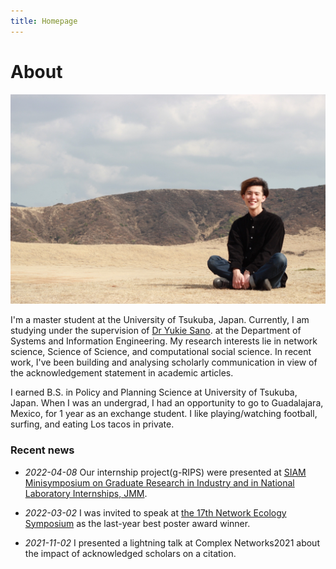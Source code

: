 ```yaml
---
title: Homepage
---
```


# About

<!-- ![Heal01.jpg](Heal01.jpg) -->
<img src="me.JPG" width="700">

I'm a master student at the University of Tsukuba, Japan. Currently, I am studying under the supervision of [Dr Yukie Sano](https://sites.google.com/view/sanolabo-en/home). at the Department of Systems and Information Engineering. My research interests lie in network science, Science of Science, and computational social science. In recent work, I've been building and analysing scholarly communication in view of the acknowledgement statement in academic articles. 

I earned B.S. in Policy and Planning Science at University of Tsukuba, Japan. When I was an undergrad, I had an opportunity to go to Guadalajara, Mexico, for 1 year as an exchange student. I like playing/watching football, surfing, and eating Los tacos in private.

### Recent news
- *2022-04-08* Our internship project(g-RIPS) were presented at [SIAM Minisymposium on Graduate Research in Industry and in National Laboratory Internships, JMM](https://meetings.ams.org/math/jmm2022/meetingapp.cgi/Session/3669).

- *2022-03-02* I was invited to speak at [the 17th Network Ecology Symposium](https://sites.google.com/view/neteco-sympo17/) as the last-year best poster award winner.

- *2021-11-02* I presented a lightning talk at Complex Networks2021 about the impact of acknowledged scholars on a citation.

